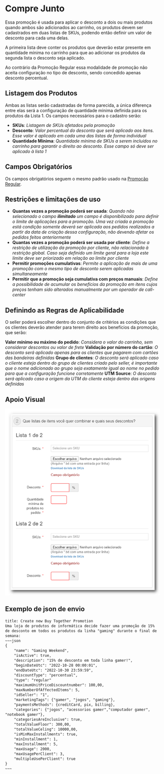 # Compre Junto

Essa promoção é usada para aplicar o desconto a dois ou mais produtos quando ambos são adicionados ao carrinho, os produtos devem ser cadastrados em duas listas de SKUs, podendo então definir um valor de desconto para cada uma delas.

A primeira lista deve conter os produtos que deverão estar presente em quantidade mínima no carrinho para que ao adicionar os produtos da segunda lista o desconto seja aplicado.

Ao contrário da Promoção Regular essa modalidade de promoção não aceita configuração no tipo de desconto, sendo concedido apenas desconto percentual.

## Listagem dos Produtos

Ambas as listas serão cadastradas de forma parecida, a única diferença entre elas será a configuração de quantidade mínima definida para os produtos da Lista 1. Os campos necessários para o cadastro serão:

- **SKUs**: *Listagem de SKUs afetados pela promoção*
- **Desconto**: *Valor percentual do desconto que será aplicado aos itens. Esse valor é aplicado em cada uma das listas de forma individual*
- **Quantidade Mínima**: *Quantidade mínima de SKUs a serem incluídos no carrinho para garantir o direito ao desconto. Esse campo só deve ser aplicado à lista 1* 

## Campos Obrigatórios

Os campos obrigatórios seguem o mesmo padrão usado na [Promoção Regular](Regular_Promotion.md).

## Restrições e limitações de uso

- **Quantas vezes a promoção poderá ser usada**: *Quando não selecionado o campo **ilimitado** um campo é disponibilizado para definir o limite de aplicações para a promoção. Uma vez criada a promoção está condição somente deverá ser aplicada aos pedidos realizados a partir da data de criação dessa configuração, não devendo afetar os pedidos feitos anteriormente*
-  **Quantas vezes a promoção poderá ser usada por cliente**: *Define a restrição de utilização da promoção por cliente, não relacionada à restrição global. Caso seja definido um limite geral para a loja este limite deve ser priorizado em relação ao limite por cliente*
- **Permitir promoções cumulativas**: *Permite a aplicação de mais de uma promoção com o mesmo tipo de desconto serem aplicadas simultaneamente*
-  **Permitir que a promoção seja cumulativa com preços manuais**: *Define a possibilidade de acumular os benefícios da promoção em itens cujos preços tenham sido alterados manualmente por um operador de call-center*

## Definindo as Regras de Aplicabilidade

O seller poderá escolher dentro do conjunto de critérios as condições que os clientes deverão atender para terem direito aos benefícios da promoção, que serão:

**Valor mínimo ou máximo do pedido**: *Considera o valor do carrinho, sem considerar descontos ou valor de frete*
**Validação por número do cartão**: *O desconto será aplicado apenas para os clientes que pagarem com cartões das bandeiras definidas*
**Grupo de clientes**: *O desconto será aplicado caso o cliente esteja dentro do grupo de clientes criado pelo seller, é importante que o nome adicionado ao grupo seja exatamente igual ao nome no pedido para que a configuração funcione corretamente*
**UTM Source**: *O desconto será aplicado caso a origem da UTM do cliente esteja dentro das origens definidas*

## Apoio Visual

![tela-1](buytogether-screen-1.png)

## Exemplo de json de envio

```ad-example
title: Create new Buy Together Promotion
Uma loja de produtos de informática decide fazer uma promoção de 15% de desconto em todos os produtos da linha "gaming" durante o final de semana:
~~~json
{
	"name": "Gaming Weekend",
	"isActive": true,
	"description": "15% de desconto em toda linha gamer!",
	"beginDateUtc": "2022-10-28 00:00:01",
	"endDateUtc": "2022-10-30 23:59:59",
	"discountType": "percentual",
    "type": "regular"
	"maximumUnitPriceDiscountnumber": 100,00,
    "maxNumberOfAffectedItems": 5,
    "idSeller": "1",
    "marketingTags": {"gamer", "jogos", "gaming"},
    "paymentsMethods": {creditCard, pix, billing},
    "categories": {"jogos", "acessorios gamer","computador gamer", "notebook gamer"},
    "categoriesAreInclusive": true,
    "totalValueFloor": 300,00,
    "totalValueCeling": 10000,00,
    "isMinMaxInstallments": true,
    "minInstallment": 1,
    "maxInstallment": 5,
    "maxUsage": 2000,
    "maxUsagePerClient": 3,
    "multipleUsePerClient": true
}
~~~
```